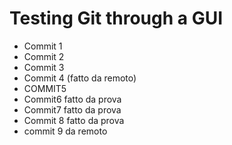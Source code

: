 # Testing Git through a GUI

- Commit 1
- Commit 2
- Commit 3
- Commit 4 (fatto da remoto)
- COMMIT5
- Commit6 fatto da prova
- Commit7 fatto da prova
- Commit 8 fatto da prova
- commit 9 da remoto
